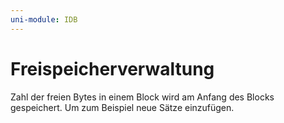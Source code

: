 ```yaml
---
uni-module: IDB
---
```


# Freispeicherverwaltung

Zahl der freien Bytes in einem Block wird am Anfang des Blocks gespeichert. Um zum Beispiel neue Sätze einzufügen.
